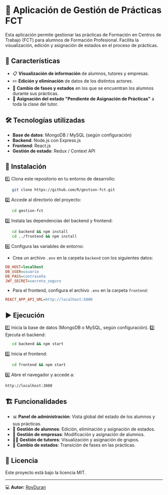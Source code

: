 # 📘 Aplicación de Gestión de Prácticas FCT

Esta aplicación permite gestionar las prácticas de Formación en Centros de Trabajo (FCT) para alumnos de Formación Profesional. Facilita la visualización, edición y asignación de estados en el proceso de prácticas.

## 🚀 Características

- 📋 **Visualización de información** de alumnos, tutores y empresas.
- ✏️ **Edición y eliminación** de datos de los distintos actores.
- 🔄 **Cambio de fases y estados** en los que se encuentran los alumnos durante sus prácticas.
- 🏫 **Asignación del estado "Pendiente de Asignación de Prácticas"** a toda la clase del tutor.

## 🛠️ Tecnologías utilizadas

- **Base de datos**: MongoDB / MySQL (según configuración)
- **Backend**: Node.js con Express.js
- **Frontend**: React.js
- **Gestión de estado**: Redux / Context API

## 📌 Instalación

1️⃣ Clona este repositorio en tu entorno de desarrollo:

```bash
   git clone https://github.com/R/gestion-fct.git
```

2️⃣ Accede al directorio del proyecto:

```bash
   cd gestion-fct
```

3️⃣ Instala las dependencias del backend y frontend:

```bash
   cd backend && npm install
   cd ../frontend && npm install
```

4️⃣ Configura las variables de entorno:

- Crea un archivo `.env` en la carpeta `backend` con los siguientes datos:

```ini
DB_HOST=localhost
DB_USER=usuario
DB_PASS=contraseña
JWT_SECRET=secreto_seguro
```

- Para el frontend, configura el archivo `.env` en la carpeta `frontend`:

```ini
REACT_APP_API_URL=http://localhost:5000
```

## ▶️ Ejecución

1️⃣ Inicia la base de datos (MongoDB o MySQL, según configuración).
2️⃣ Ejecuta el backend:

```bash
   cd backend && npm start
```

3️⃣ Inicia el frontend:

```bash
   cd frontend && npm start
```

4️⃣ Abre el navegador y accede a:

```
http://localhost:3000
```

## 🏗️ Funcionalidades

- 📊 **Panel de administración**: Vista global del estado de los alumnos y sus prácticas.
- 👤 **Gestión de alumnos**: Edición, eliminación y asignación de estados.
- 🏢 **Gestión de empresas**: Modificación y asignación de alumnos.
- 👨‍🏫 **Gestión de tutores**: Visualización y asignación de grupos.
- 🔄 **Cambio de estados**: Transición de fases en las prácticas.

## 📜 Licencia

Este proyecto está bajo la licencia MIT.

---

💻 **Autor:** [RoyDuran](https://github.com/RoyDuran)

